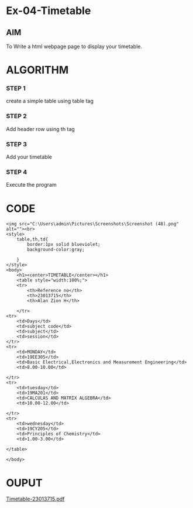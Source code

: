 # Ex-04-Timetable
## AIM
To Write a html webpage page to display your timetable.

# ALGORITHM
### STEP 1
create a simple table using table tag
### STEP 2
Add header row using th tag
### STEP 3
Add your timetable
### STEP 4
Execute the program

# CODE
````
<img src="C:\Users\admin\Pictures\Screenshots\Screenshot (48).png" alt=""><br>
<style>
    table,th,td{
        border:1px solid blueviolet;
        background-color:gray;
        
    }
</style>
<body>
    <h1><center>TIMETABLE</center></h1>
    <table style="width:100%;">
    <tr>
        <th>Reference no</th>
        <th>23013715</th>
        <th>Alan Zion H</th>
        
    </tr>
<tr>
    <td>Days</td>
    <td>subject code</td>
    <td>subject</td>
    <td>session</td>
</tr>
<tr>
    <td>MONDAY</td>
    <td>19EE305</td>
    <td>Basic Electrical,Electronics and Measurement Engineering</td>
    <td>8.00-10.00</td>
    
</tr>
<tr>
    <td>tuesday</td>
    <td>19MA201</td>
    <td>CALCULAS AND MATRIX ALGEBRA</td>
    <td>10.00-12.00</td>

</tr>
<tr>
    <td>wednesday</td>
    <td>19CY205</td>
    <td>Principles of Chemistry</td>
    <td>1.00-3.00</td>
 
</table>

</body>
````

# OUPUT
[Timetable-23013715.pdf](https://github.com/ALANZION/ODD2023-WT-Ex-03-Timetable/files/13371907/Timetable-23013715.pdf)
